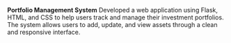   **Portfolio Management System**   Developed a web application using Flask, HTML, and CSS to help users track and manage their investment portfolios. The system allows users to add, update, and view assets through a clean and responsive interface. 
